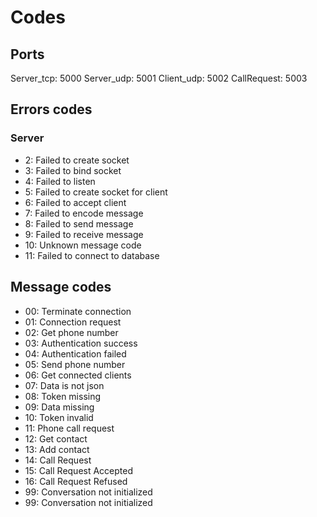 # Codes

## Ports

Server_tcp: 5000
Server_udp: 5001
Client_udp: 5002
CallRequest: 5003

## Errors codes

### Server

- 2: Failed to create socket
- 3: Failed to bind socket
- 4: Failed to listen
- 5: Failed to create socket for client
- 6: Failed to accept client
- 7: Failed to encode message
- 8: Failed to send message
- 9: Failed to receive message
- 10: Unknown message code
- 11: Failed to connect to database

## Message codes

- 00: Terminate connection
- 01: Connection request
- 02: Get phone number
- 03: Authentication success
- 04: Authentication failed
- 05: Send phone number
- 06: Get connected clients
- 07: Data is not json
- 08: Token missing
- 09: Data missing
- 10: Token invalid
- 11: Phone call request
- 12: Get contact
- 13: Add contact
- 14: Call Request
- 15: Call Request Accepted
- 16: Call Request Refused
- 99: Conversation not initialized
- 99: Conversation not initialized
